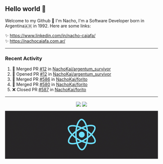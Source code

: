 ## Hello world 👋  
Welcome to my Github 🧙‍ I'm Nacho, I'm a Software Developer born in Argentina🇦🇷 in 1992. Here are some links:  
  
✨ https://www.linkedin.com/in/nacho-caiafa/  
✨ https://nachocaiafa.com.ar/  

---

### Recent Activity

<!--START_SECTION:activity-->
1. 🎉 Merged PR [#12](https://github.com/NachoKai/argentum_survivor/pull/12) in [NachoKai/argentum_survivor](https://github.com/NachoKai/argentum_survivor)
2. 💪 Opened PR [#12](https://github.com/NachoKai/argentum_survivor/pull/12) in [NachoKai/argentum_survivor](https://github.com/NachoKai/argentum_survivor)
3. 🎉 Merged PR [#586](https://github.com/NachoKai/forito/pull/586) in [NachoKai/forito](https://github.com/NachoKai/forito)
4. 🎉 Merged PR [#580](https://github.com/NachoKai/forito/pull/580) in [NachoKai/forito](https://github.com/NachoKai/forito)
5. ❌ Closed PR [#587](https://github.com/NachoKai/forito/pull/587) in [NachoKai/forito](https://github.com/NachoKai/forito)
<!--END_SECTION:activity-->

---

<p align="center">
    <img align='center' src="https://github-readme-stats.vercel.app/api?username=NachoKai&theme=react&hide_border=true&include_all_commits=false&count_private=true" />
    <img align="center" src="https://github-readme-stats.vercel.app/api/top-langs?username=NachoKai&langs_count=10&show_icons=true&locale=en&layout=compact&theme=react&hide_border=true" />
   <!-- <img align='center' src="https://github-readme-streak-stats.herokuapp.com/?user=NachoKai&theme=react&hide_border=true" /> -->
</p>

<p align="center">
    <img align='center' src='https://raw.githubusercontent.com/NachoKai/NachoKai/master/x3x5w638kkixi9s3h3vw.gif' >
</p>
